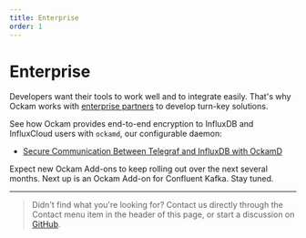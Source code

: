 ```yaml
---
title: Enterprise
order: 1
---
```


# Enterprise

Developers want their tools to work well and to integrate easily. That's why Ockam works with [enterprise partners](/learn/concepts/enterprise-systems/) to develop turn-key solutions.

See how Ockam provides end-to-end encryption to InfluxDB and InfluxCloud users with `ockamd`, our configurable daemon:
- [Secure Communication Between Telegraf and InfluxDB with OckamD](/learn/how-to-guides/using-add-ons/enterprise/influxdb/telegraf-influxdb-with-ockamd)

Expect new Ockam Add-ons to keep rolling out over the next several months.
Next up is an Ockam Add-on for Confluent Kafka. Stay tuned.


---

> Didn't find what you're looking for?
> Contact us directly through the Contact menu item in the header of this page,
> or start a discussion on [GitHub](https://github.com/ockam-network/ockam/discussions).
